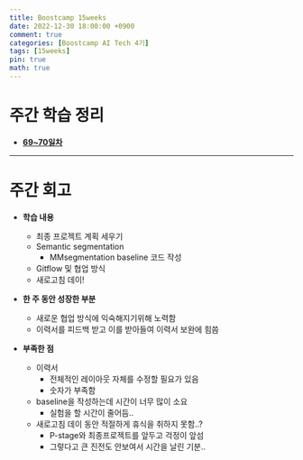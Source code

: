 ```yaml
---
title: Boostcamp 15weeks
date: 2022-12-30 18:00:00 +0900
comment: true
categories: [Boostcamp AI Tech 4기]
tags: [15weeks]
pin: true
math: true
---
```


# 주간 학습 정리
- **[69~70일차](https://jiyong-jeon.github.io/posts/Boostcamp-69~70days/)**

---
# 주간 회고
- **학습 내용**
  - 최종 프로젝트 계획 세우기
  - Semantic segmentation
    - MMsegmentation baseline 코드 작성
  - Gitflow 및 협업 방식
  - 새로고침 데이!
  
- **한 주 동안 성장한 부분**
  - 새로운 협업 방식에 익숙해지기위해 노력함
  - 이력서를 피드백 받고 이를 받아들여 이력서 보완에 힘씀

- **부족한 점**
  - 이력서
    - 전체적인 레이아웃 자체를 수정할 필요가 있음
    - 숫자가 부족함
  - baseline을 작성하는데 시간이 너무 많이 소요
    - 실험을 할 시간이 줄어듬..
  - 새로고침 데이 동안 적절하게 휴식을 취하지 못함..?
    - P-stage와 최종프로젝트를 앞두고 걱정이 앞섬
    - 그렇다고 큰 진전도 안보여서 시간을 날린 기분..